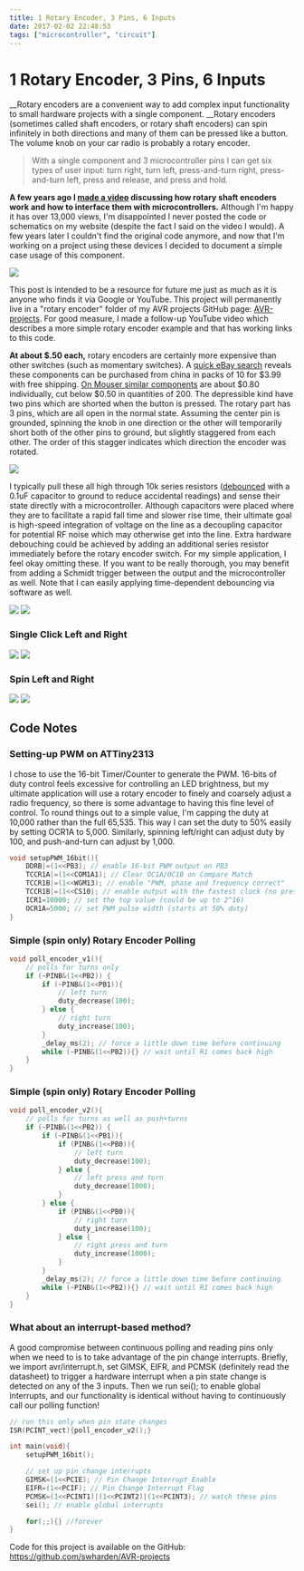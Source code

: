 ```yaml
---
title: 1 Rotary Encoder, 3 Pins, 6 Inputs
date: 2017-02-02 22:48:53
tags: ["microcontroller", "circuit"]
---
```


# 1 Rotary Encoder, 3 Pins, 6 Inputs

__Rotary encoders are a convenient way to add complex input functionality to small hardware projects with a single component. __Rotary encoders (sometimes called shaft encoders, or rotary shaft encoders) can spin infinitely in both directions and many of them can be pressed like a button. The volume knob on your car radio is probably a rotary encoder.

> With a single component and 3 microcontroller pins I can get six types of user input: turn right, turn left, press-and-turn right, press-and-turn left, press and release, and press and hold.

__A few years ago I [made a video](https://www.youtube.com/watch?v=DREGVc00FY8) discussing how rotary shaft encoders work and how to interface them with microcontrollers.__ Although I'm happy it has over 13,000 views, I'm disappointed I never posted the code or schematics on my website (despite the fact I said on the video I would). A few years later I couldn't find the original code anymore, and now that I'm working on a project using these devices I decided to document a simple case usage of this component.

![](https://www.youtube.com/embed/ZGIQm1tDnRw)

This post is intended to be a resource for future me just as much as it is anyone who finds it via Google or YouTube. This project will permanently live in a "rotary encoder" folder of my AVR projects GitHub page: [AVR-projects](https://github.com/swharden/AVR-projects). For good measure, I made a follow-up YouTube video which describes a more simple rotary encoder example and that has working links to this code.

__At about $.50 each,__ rotary encoders are certainly more expensive than other switches (such as momentary switches). A [quick eBay search](http://www.ebay.com/sch/?_nkw=rotary+encoder+10pcs) reveals these components can be purchased from china in packs of 10 for $3.99 with free shipping. [On Mouser similar components](http://www.mouser.com/ProductDetail/BI-Technologies-TT-Electronics/EN12-HN22AF25) are about $0.80 individually, cut below $0.50 in quantities of 200. The depressible kind have two pins which are shorted when the button is pressed. The rotary part has 3 pins, which are all open in the normal state. Assuming the center pin is grounded, spinning the knob in one direction or the other will temporarily short both of the other pins to ground, but slightly staggered from each other. The order of this stagger indicates which direction the encoder was rotated.

<div class="text-center">

[![](schematic_thumb.jpg)](schematic.png)

</div>

I typically pull these all high through 10k series resistors ([debounced](http://www.labbookpages.co.uk/electronics/debounce.html) with a 0.1uF capacitor to ground to reduce accidental readings) and sense their state directly with a microcontroller. Although capacitors were placed where they are to facilitate a rapid fall time and slower rise time, their ultimate goal is high-speed integration of voltage on the line as a decoupling capacitor for potential RF noise which may otherwise get into the line. Extra hardware debouching could be achieved by adding an additional series resistor immediately before the rotary encoder switch. For my simple application, I feel okay omitting these. If you want to be really thorough, you may benefit from adding a Schmidt trigger between the output and the microcontroller as well. Note that I can easily applying time-dependent debouncing via software as well.

<div class="text-center img-border">

[![](scope_thumb.jpg)](scope.jpeg)
[![](704_thumb.jpg)](704.jpg)

</div>

### Single Click Left and Right

<div class="text-center img-border img-small">

[![](left_thumb.jpg)](left.png)
[![](right_thumb.jpg)](right.png)

</div>

### Spin Left and Right

<div class="text-center img-border img-small">

[![](fastLeft_thumb.jpg)](fastLeft.png)
[![](fastRight_thumb.jpg)](fastRight.png)

</div>

## Code Notes

### Setting-up PWM on ATTiny2313

I chose to use the 16-bit Timer/Counter to generate the PWM. 16-bits of duty control feels excessive for controlling an LED brightness, but my ultimate application will use a rotary encoder to finely and coarsely adjust a radio frequency, so there is some advantage to having this fine level of control. To round things out to a simple value, I'm capping the duty at 10,000 rather than the full 65,535. This way I can set the duty to 50% easily by setting OCR1A to 5,000. Similarly, spinning left/right can adjust duty by 100, and push-and-turn can adjust by 1,000.

```c
void setupPWM_16bit(){
    DDRB|=(1<<PB3); // enable 16-bit PWM output on PB3
    TCCR1A|=(1<<COM1A1); // Clear OC1A/OC1B on Compare Match
    TCCR1B|=(1<<WGM13); // enable "PWM, phase and frequency correct"
    TCCR1B|=(1<<CS10); // enable output with the fastest clock (no prescaling)
    ICR1=10000; // set the top value (could be up to 2^16)
    OCR1A=5000; // set PWM pulse width (starts at 50% duty)
}
```

### Simple (spin only) Rotary Encoder Polling

```c
void poll_encoder_v1(){
    // polls for turns only
    if (~PINB&(1<<PB2)) {
        if (~PINB&(1<<PB1)){
            // left turn
            duty_decrease(100);
        } else {
            // right turn
            duty_increase(100);
        }
        _delay_ms(2); // force a little down time before continuing
        while (~PINB&(1<<PB2)){} // wait until R1 comes back high
    }
}
```

### Simple (spin only) Rotary Encoder Polling

```c
void poll_encoder_v2(){
    // polls for turns as well as push+turns
    if (~PINB&(1<<PB2)) {
        if (~PINB&(1<<PB1)){
            if (PINB&(1<<PB0)){
                // left turn
                duty_decrease(100);
            } else {
                // left press and turn
                duty_decrease(1000);
            }
        } else {
            if (PINB&(1<<PB0)){
                // right turn
                duty_increase(100);
            } else {
                // right press and turn
                duty_increase(1000);
            }
        }
        _delay_ms(2); // force a little down time before continuing
        while (~PINB&(1<<PB2)){} // wait until R1 comes back high
    }
}
```

### What about an interrupt-based method?

A good compromise between continuous polling and reading pins only when we need to is to take advantage of the pin change interrupts. Briefly, we import avr/interrupt.h, set GIMSK, EIFR, and PCMSK (definitely read the datasheet) to trigger a hardware interrupt when a pin state change is detected on any of the 3 inputs. Then we run sei(); to enable global interrupts, and our functionality is identical without having to continuously call our polling function!

```c
// run this only when pin state changes
ISR(PCINT_vect){poll_encoder_v2();}

int main(void){
    setupPWM_16bit();

    // set up pin change interrupts
    GIMSK=(1<<PCIE); // Pin Change Interrupt Enable
    EIFR=(1<<PCIF); // Pin Change Interrupt Flag
    PCMSK=(1<<PCINT1)|(1<<PCINT2)|(1<<PCINT3); // watch these pins
    sei(); // enable global interrupts

    for(;;){} //forever
}
```

Code for this project is available on the GitHub: https://github.com/swharden/AVR-projects
